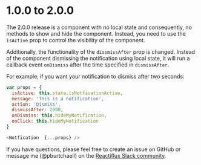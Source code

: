 # 1.0.0 to 2.0.0

The 2.0.0 release is a component with no local state and consequently, no methods to show and hide the component. Instead, you need to use the `isActive` prop to control the visibility of the component.

Additionally, the functionality of the `dissmissAfter` prop is changed. Instead of the component dismissing the notification using local state, it will run a callback event `onDismiss` after the time specified in `dismissAfter`.

For example, if you want your notification to dismiss after two seconds:

```js
var props = {
  isActive: this.state.isNotficationActive,
  message: 'This is a notification',
  action: 'Dismiss',
  dismissAfter: 2000,
  onDismiss: this.hideMyNotification,
  onClick: this.hideMyNotification
}

<Notfication  {...props} />
```

If you have questions, please feel free to create an issue on GitHub or message me (@pburtchaell) on the [Reactiflux Slack community](http://www.reactiflux.com/).
